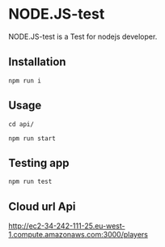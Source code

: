 # NODE.JS-test

NODE.JS-test is a Test for nodejs developer.

## Installation

```npm run i```

## Usage

```
cd api/

npm run start
```

## Testing app

``npm run test``

## Cloud url Api
http://ec2-34-242-111-25.eu-west-1.compute.amazonaws.com:3000/players
